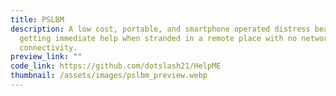 ```yaml
---
title: PSLBM
description: A low cost, portable, and smartphone operated distress beacon for
  getting immediate help when stranded in a remote place with no network
  connectivity.
preview_link: ""
code_link: https://github.com/dotslash21/HelpME
thumbnail: /assets/images/pslbm_preview.webp
---
```

